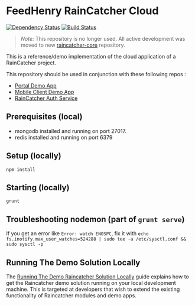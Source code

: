 # FeedHenry RainCatcher Cloud 
[![Dependency Status](https://img.shields.io/david/feedhenry-raincatcher/raincatcher-demo-cloud.svg?style=flat-square)](https://david-dm.org/feedhenry-raincatcher/raincatcher-demo-cloud)
[![Build Status](https://travis-ci.org/feedhenry-raincatcher/raincatcher-demo-cloud.png)](https://travis-ci.org/feedhenry-raincatcher/raincatcher-demo-cloud)

> *Note:* This repository is no longer used. All active development was moved to new [raincatcher-core](https://github.com/feedhenry-raincatcher/raincatcher-core) repository.

This is a reference/demo implementation of the cloud application of a RainCatcher project.  


This repository should be used in conjunction with these following repos :

- [Portal Demo App](https://github.com/feedhenry-raincatcher/raincatcher-demo-portal)
- [Mobile Client Demo App](https://github.com/feedhenry-raincatcher/raincatcher-demo-mobile)
- [RainCatcher Auth Service](https://github.com/feedhenry-raincatcher/raincatcher-demo-auth)

## Prerequisites (local)

- mongodb installed and running on port 27017.
- redis installed and running on port 6379

## Setup (locally)

`npm install`

## Starting (locally)

`grunt`

## Troubleshooting nodemon (part of `grunt serve`)

If you get an error like `Error: watch ENOSPC`, fix it with `echo fs.inotify.max_user_watches=524288 | sudo tee -a /etc/sysctl.conf && sudo sysctl -p`

## Running The Demo Solution Locally

The [Running The Demo Raincatcher Solution Locally](https://github.com/feedhenry-raincatcher/raincatcher-documentation/blob/master/running-locally.adoc) guide explains how to get the Raincatcher demo solution running on your local development machine. This is targeted at developers that wish to extend the existing functionality of Raincatcher modules and demo apps.
